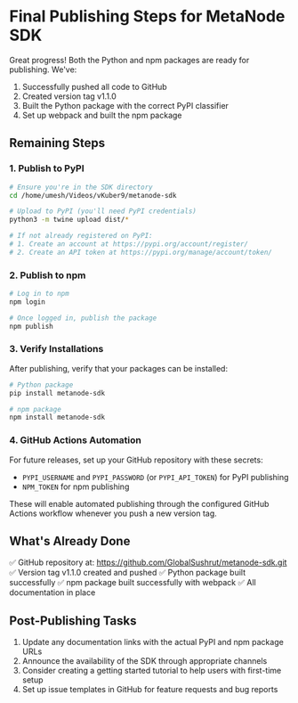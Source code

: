 # Final Publishing Steps for MetaNode SDK

Great progress! Both the Python and npm packages are ready for publishing. We've:
1. Successfully pushed all code to GitHub
2. Created version tag v1.1.0
3. Built the Python package with the correct PyPI classifier
4. Set up webpack and built the npm package

## Remaining Steps

### 1. Publish to PyPI
```bash
# Ensure you're in the SDK directory
cd /home/umesh/Videos/vKuber9/metanode-sdk

# Upload to PyPI (you'll need PyPI credentials)
python3 -m twine upload dist/*

# If not already registered on PyPI:
# 1. Create an account at https://pypi.org/account/register/
# 2. Create an API token at https://pypi.org/manage/account/token/
```

### 2. Publish to npm
```bash
# Log in to npm
npm login

# Once logged in, publish the package
npm publish
```

### 3. Verify Installations

After publishing, verify that your packages can be installed:

```bash
# Python package
pip install metanode-sdk

# npm package
npm install metanode-sdk
```

### 4. GitHub Actions Automation

For future releases, set up your GitHub repository with these secrets:
- `PYPI_USERNAME` and `PYPI_PASSWORD` (or `PYPI_API_TOKEN`) for PyPI publishing
- `NPM_TOKEN` for npm publishing

These will enable automated publishing through the configured GitHub Actions workflow whenever you push a new version tag.

## What's Already Done

✅ GitHub repository at: https://github.com/GlobalSushrut/metanode-sdk.git
✅ Version tag v1.1.0 created and pushed
✅ Python package built successfully
✅ npm package built successfully with webpack
✅ All documentation in place

## Post-Publishing Tasks

1. Update any documentation links with the actual PyPI and npm package URLs
2. Announce the availability of the SDK through appropriate channels
3. Consider creating a getting started tutorial to help users with first-time setup
4. Set up issue templates in GitHub for feature requests and bug reports
